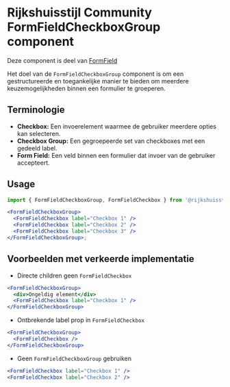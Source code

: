 # Rijkshuisstijl Community FormFieldCheckboxGroup component

Deze component is deel van [FormField](https://www.figma.com/design/txFX5MGRf4O904dtIFcGTF/NLDS---Rijkshuisstijl---Bibliotheek?node-id=958-1925&node-type=canvas&t=HiNKOQhf1hQtLZrr-0)

Het doel van de `FormFieldCheckboxGroup` component is om een gestructureerde en toegankelijke manier te bieden om meerdere keuzemogelijkheden binnen een formulier te groeperen.

## Terminologie

- **Checkbox:** Een invoerelement waarmee de gebruiker meerdere opties kan selecteren.
- **Checkbox Group:** Een gegroepeerde set van checkboxes met een gedeeld label.
- **Form Field:** Een veld binnen een formulier dat invoer van de gebruiker accepteert.

## Usage

```jsx
import { FormFieldCheckboxGroup, FormFieldCheckbox } from '@rijkshuisstijl-community/components-react';

<FormFieldCheckboxGroup>
  <FormFieldCheckbox label="Checkbox 1" />
  <FormFieldCheckbox label="Checkbox 2" />
  <FormFieldCheckbox label="Checkbox 3" />
</FormFieldCheckboxGroup>;
```

## Voorbeelden met verkeerde implementatie

- Directe children geen `FormFieldCheckbox`

```jsx
<FormFieldCheckboxGroup>
  <div>Ongeldig element</div>
  <FormFieldCheckbox label="Checkbox 1" />
</FormFieldCheckboxGroup>
```

- Ontbrekende label prop in `FormFieldCheckbox`

```jsx
<FormFieldCheckboxGroup>
  <FormFieldCheckbox />
</FormFieldCheckboxGroup>
```

- Geen `FormFieldCheckboxGroup` gebruiken

```jsx
<FormFieldCheckbox label="Checkbox 1" />
<FormFieldCheckbox label="Checkbox 2" />
```

